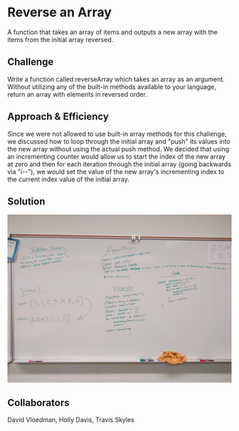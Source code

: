 # Reverse an Array
A function that takes an array of items and outputs a new array with the items from the initial array reversed.

## Challenge
Write a function called reverseArray which takes an array as an argument. Without utilizing any of the built-in methods available to your language, return an array with elements in reversed order.

## Approach & Efficiency
Since we were not allowed to use built-in array methods for this challenge, we discussed how to loop through the initial array and "push" its values into the new array without using the actual push method. We decided that using an incrementing counter would allow us to start the index of the new array at zero and then for each iteration through the initial array (going backwards via "i--"), we would set the value of the new array's incrementing index to the current index value of the initial array.

## Solution
![](../../assets/01-ArrayReverse.jpg)

## Collaborators
David Vloedman, Holly Davis, Travis Skyles